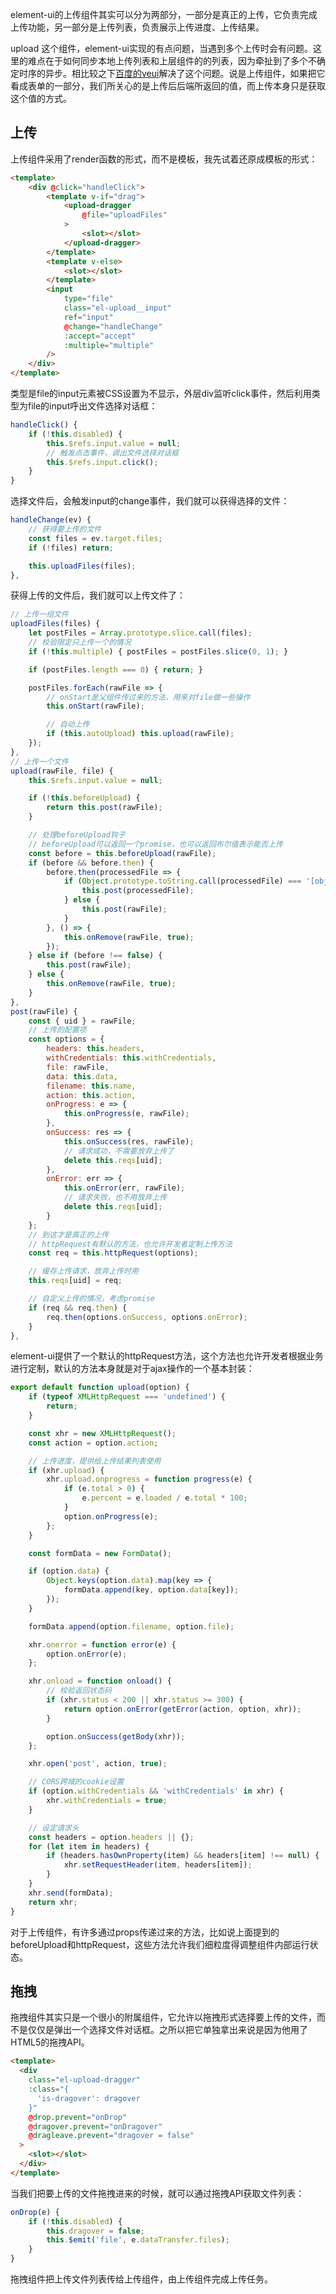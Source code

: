element-ui的上传组件其实可以分为两部分，一部分是真正的上传，它负责完成上传功能，另一部分是上传列表，负责展示上传进度、上传结果。

upload 这个组件，element-ui实现的有点问题，当遇到多个上传时会有问题。这里的难点在于如何同步本地上传列表和上层组件的的列表，因为牵扯到了多个不确定时序的异步。相比较之下[百度的veui](https://baidu-design.github.io/development/components/uploader)解决了这个问题。说是上传组件，如果把它看成表单的一部分，我们所关心的是上传后后端所返回的值，而上传本身只是获取这个值的方式。



## 上传

上传组件采用了render函数的形式，而不是模板，我先试着还原成模板的形式：

```html
<template>
    <div @click="handleClick">
        <template v-if="drag">
            <upload-dragger
                @file="uploadFiles"
            >
                <slot></slot>
            </upload-dragger>
        </template>
        <template v-else>
            <slot></slot>
        </template>
        <input 
            type="file" 
            class="el-upload__input"
            ref="input"
            @change="handleChange"
            :accept="accept"
            :multiple="multiple"
        />
    </div>
</template>
```

类型是file的input元素被CSS设置为不显示，外层div监听click事件，然后利用类型为file的input呼出文件选择对话框：

```javascript
handleClick() {
    if (!this.disabled) {
        this.$refs.input.value = null;
        // 触发点击事件，调出文件选择对话框
        this.$refs.input.click();
    }
}
```

选择文件后，会触发input的change事件，我们就可以获得选择的文件：

```javascript
handleChange(ev) {
    // 获得要上传的文件
    const files = ev.target.files;
    if (!files) return;

    this.uploadFiles(files);
},
```

获得上传的文件后，我们就可以上传文件了：

```javascript
// 上传一组文件
uploadFiles(files) {
    let postFiles = Array.prototype.slice.call(files);
    // 校验限定只上传一个的情况
    if (!this.multiple) { postFiles = postFiles.slice(0, 1); }

    if (postFiles.length === 0) { return; }

    postFiles.forEach(rawFile => {
        // onStart是父组件传过来的方法，用来对file做一些操作
        this.onStart(rawFile);

        // 自动上传
        if (this.autoUpload) this.upload(rawFile);
    });
},
// 上传一个文件
upload(rawFile, file) {
    this.$refs.input.value = null;

    if (!this.beforeUpload) {
        return this.post(rawFile);
    }

    // 处理beforeUpload钩子
    // beforeUpload可以返回一个promise，也可以返回布尔值表示能否上传
    const before = this.beforeUpload(rawFile);
    if (before && before.then) {
        before.then(processedFile => {
            if (Object.prototype.toString.call(processedFile) === '[object File]') {
                this.post(processedFile);
            } else {
                this.post(rawFile);
            }
        }, () => {
            this.onRemove(rawFile, true);
        });
    } else if (before !== false) {
        this.post(rawFile);
    } else {
        this.onRemove(rawFile, true);
    }
},
post(rawFile) {
    const { uid } = rawFile;
    // 上传的配置项
    const options = {
        headers: this.headers,
        withCredentials: this.withCredentials,
        file: rawFile,
        data: this.data,
        filename: this.name,
        action: this.action,
        onProgress: e => {
            this.onProgress(e, rawFile);
        },
        onSuccess: res => {
            this.onSuccess(res, rawFile);
            // 请求成功，不需要放弃上传了
            delete this.reqs[uid];
        },
        onError: err => {
            this.onError(err, rawFile);
            // 请求失败，也不用放弃上传
            delete this.reqs[uid];
        }
    };
    // 到这才是真正的上传
    // httpRequest有默认的方法，也允许开发者定制上传方法
    const req = this.httpRequest(options);

    // 缓存上传请求，放弃上传时用
    this.reqs[uid] = req;

    // 自定义上传的情况，考虑promise
    if (req && req.then) {
        req.then(options.onSuccess, options.onError);
    }
},
```

element-ui提供了一个默认的httpRequest方法，这个方法也允许开发者根据业务进行定制，默认的方法本身就是对于ajax操作的一个基本封装：

```javascript
export default function upload(option) {
    if (typeof XMLHttpRequest === 'undefined') {
        return;
    }

    const xhr = new XMLHttpRequest();
    const action = option.action;

    // 上传进度，提供给上传结果列表使用
    if (xhr.upload) {
        xhr.upload.onprogress = function progress(e) {
            if (e.total > 0) {
                e.percent = e.loaded / e.total * 100;
            }
            option.onProgress(e);
        };
    }

    const formData = new FormData();

    if (option.data) {
        Object.keys(option.data).map(key => {
            formData.append(key, option.data[key]);
        });
    }

    formData.append(option.filename, option.file);

    xhr.onerror = function error(e) {
        option.onError(e);
    };

    xhr.onload = function onload() {
        // 校验返回状态码
        if (xhr.status < 200 || xhr.status >= 300) {
            return option.onError(getError(action, option, xhr));
        }

        option.onSuccess(getBody(xhr));
    };

    xhr.open('post', action, true);

    // CORS跨域的cookie设置
    if (option.withCredentials && 'withCredentials' in xhr) {
        xhr.withCredentials = true;
    }

    // 设定请求头
    const headers = option.headers || {};
    for (let item in headers) {
        if (headers.hasOwnProperty(item) && headers[item] !== null) {
            xhr.setRequestHeader(item, headers[item]);
        }
    }
    xhr.send(formData);
    return xhr;
}
```

对于上传组件，有许多通过props传递过来的方法，比如说上面提到的beforeUpload和httpRequest，这些方法允许我们细粒度得调整组件内部运行状态。


## 拖拽

拖拽组件其实只是一个很小的附属组件，它允许以拖拽形式选择要上传的文件，而不是仅仅是弹出一个选择文件对话框。之所以把它单独拿出来说是因为他用了HTML5的拖拽API。

```html
<template>
  <div
    class="el-upload-dragger"
    :class="{
      'is-dragover': dragover
    }"
    @drop.prevent="onDrop"
    @dragover.prevent="onDragover"
    @dragleave.prevent="dragover = false"
  >
    <slot></slot>
  </div>
</template>
```

当我们把要上传的文件拖拽进来的时候，就可以通过拖拽API获取文件列表：

```javascript
onDrop(e) {
    if (!this.disabled) {
        this.dragover = false;
        this.$emit('file', e.dataTransfer.files);
    }
}
```

拖拽组件把上传文件列表传给上传组件，由上传组件完成上传任务。